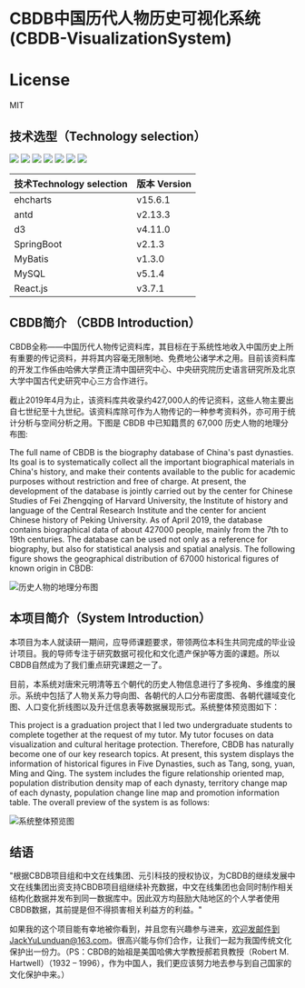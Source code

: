# CBDB中国历代人物历史可视化系统(CBDB-VisualizationSystem)

# License

MIT

## 技术选型（Technology selection）

<img src="https://img.shields.io/badge/React.js-v15.6.1-green" /> <img src="https://img.shields.io/badge/antd-v2.13.3-blue)" /> <img src="https://img.shields.io/badge/d3-v4.11.0-brightgreen)" /> <img src="https://img.shields.io/badge/echarts-v3.7.1-green)" /> <img src="https://img.shields.io/badge/SpringBoot-v2.1.3.RELEASE-blue)" /> <img src="https://img.shields.io/badge/MyBatis-v1.3.0-yellow)" /> <img src="https://img.shields.io/badge/MySQL-v5.1.45-red)" /> 

| 技术Technology selection      | 版本 Version    |
| :--------- | ------- |
| ehcharts   | v15.6.1 |
| antd       | v2.13.3 |
| d3         | v4.11.0 |
| SpringBoot | v2.1.3  |
| MyBatis    | v1.3.0  |
| MySQL      | v5.1.4  |
| React.js   | v3.7.1  |



## CBDB简介 （CBDB Introduction）

  CBDB全称——中国历代人物传记资料库，其目标在于系统性地收入中国历史上所有重要的传记资料，并将其内容毫无限制地、免费地公诸学术之用。目前该资料库的开发工作係由哈佛大学费正清中国研究中心、中央研究院历史语言研究所及北京大学中国古代史研究中心三方合作进行。

  截止2019年4月为止，该资料库共收录约427,000人的传记资料，这些人物主要出自七世纪至十九世纪。该资料库除可作为人物传记的一种参考资料外，亦可用于统计分析与空间分析之用。下图是 CBDB 中已知籍贯的 67,000 历史人物的地理分布图:

  The full name of CBDB is the biography database of China's past dynasties. Its goal is to systematically collect all the important biographical materials in China's history, and make their contents available to the public for academic purposes without restriction and free of charge. At present, the development of the database is jointly carried out by the center for Chinese Studies of Fei Zhengqing of Harvard University, the Institute of history and language of the Central Research Institute and the center for ancient Chinese history of Peking University.
  As of April 2019, the database contains biographical data of about 427000 people, mainly from the 7th to 19th centuries. The database can be used not only as a reference for biography, but also for statistical analysis and spatial analysis. The following figure shows the geographical distribution of 67000 historical figures of known origin in CBDB:

![历史人物的地理分布图](https://github.com/YLDJack/CBDB-VisualizationSystem/blob/master/imgs/cbdb.jpg)

## 本项目简介（System Introduction）

  本项目为本人就读研一期间，应导师课题要求，带领两位本科生共同完成的毕业设计项目。我的导师专注于研究数据可视化和文化遗产保护等方面的课题。所以CBDB自然成为了我们重点研究课题之一了。

  目前，本系统对唐宋元明清等五个朝代的历史人物信息进行了多视角、多维度的展示。系统中包括了人物关系力导向图、各朝代的人口分布密度图、各朝代疆域变化图、人口变化折线图以及升迁信息表等数据展现形式。系统整体预览图如下：
  
  This project is a graduation project that I led two undergraduate students to complete together at the request of my tutor. My tutor focuses on data visualization and cultural heritage protection. Therefore, CBDB has naturally become one of our key research topics.
  At present, this system displays the information of historical figures in Five Dynasties, such as Tang, song, yuan, Ming and Qing. The system includes the figure relationship oriented map, population distribution density map of each dynasty, territory change map of each dynasty, population change line map and promotion information table. The overall preview of the system is as follows:
  
![系统整体预览图](https://github.com/YLDJack/CBDB-VisualizationSystem/blob/master/imgs/slt.png)

## 结语
  
  "根据CBDB项目组和中文在线集团、元引科技的授权协议，为CBDB的继续发展中文在线集团出资支持CBDB项目组继续补充数据，中文在线集团也会同时制作相关结构化数据并发布到同一数据库中。因此双方均鼓励大陆地区的个人学者使用CBDB数据，其前提是但不得损害相关利益方的利益。"

  如果我的这个项目能有幸地被你看到，并且您有兴趣参与进来，欢迎发邮件到JackYuLunduan@163.com。很高兴能与你们合作，让我们一起为我国传统文化保护出一份力。（PS：CBDB的始祖是美国哈佛大学教授郝若貝教授（Robert M. Hartwell）（1932 – 1996），作为中国人，我们更应该努力地去参与到自己国家的文化保护中来。）

